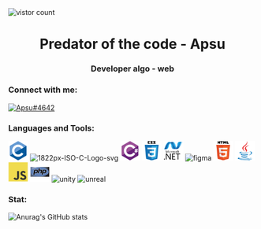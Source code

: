 <img src="https://profile-counter.glitch.me/Predator-of-the-code/count.svg" alt="vistor count" height="30" />

<h1 align="center">Predator of the code - Apsu</h1>
<h3 align="center">Developer algo - web</h3>

<h3 align="left">Connect with me:</h3>
<a href="https://discord.gg/DUzEePaS2M" target="_blank"><img align="center" src="https://raw.githubusercontent.com/rahuldkjain/github-profile-readme-generator/master/src/images/icons/Social/discord.svg" alt="Apsu#4642" height="30" width="40"/></a>

<h3 align="left">Languages and Tools:</h3>
<p align="left"> <img src="https://raw.githubusercontent.com/devicons/devicon/master/icons/c/c-original.svg" alt="c" width="40" height="40"/>
<img src="https://i.ibb.co/fCg8rdg/1822px-ISO-C-Logo-svg.png" alt="1822px-ISO-C-Logo-svg" border="0" height="40">
<img src="https://raw.githubusercontent.com/devicons/devicon/master/icons/csharp/csharp-original.svg" alt="csharp" width="40" height="40"/> 
<img src="https://raw.githubusercontent.com/devicons/devicon/master/icons/css3/css3-original-wordmark.svg" alt="css3" width="40" height="40"/>
<img src="https://raw.githubusercontent.com/devicons/devicon/master/icons/dot-net/dot-net-original-wordmark.svg" alt="dotnet" width="40" height="40"/> 
<img src="https://www.vectorlogo.zone/logos/figma/figma-icon.svg" alt="figma" width="40" height="40"/> 
<img src="https://raw.githubusercontent.com/devicons/devicon/master/icons/html5/html5-original-wordmark.svg" alt="html5" width="40" height="40"/>
<img src="https://raw.githubusercontent.com/devicons/devicon/master/icons/java/java-original.svg" alt="java" width="40" height="40"/> 
<img src="https://raw.githubusercontent.com/devicons/devicon/master/icons/javascript/javascript-original.svg" alt="javascript" width="40" height="40"/> 
<img src="https://raw.githubusercontent.com/devicons/devicon/master/icons/php/php-original.svg" alt="php" width="40" height="40"/> 
<img src="https://www.vectorlogo.zone/logos/unity3d/unity3d-icon.svg" alt="unity" width="40" height="40"/> 
<img src="https://raw.githubusercontent.com/kenangundogan/fontisto/036b7eca71aab1bef8e6a0518f7329f13ed62f6b/icons/svg/brand/unreal-engine.svg" alt="unreal" width="40" height="40"/></p>


<h3 align="left">Stat:</h3>

![Anurag's GitHub stats](https://github-readme-stats.vercel.app/api?username=Predator-of-the-code&show_icons=true&theme=dark)
